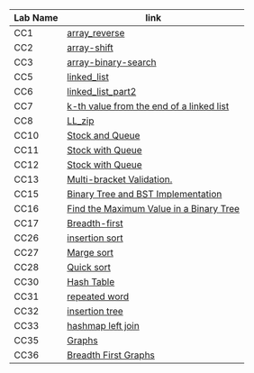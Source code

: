 | Lab Name       | link |
| ----------- | ----------- |
| CC1| [array_reverse](data_structures_and_algorithms/challenges/array-reverse/readme.md)|
| CC2| [array-shift](data_structures_and_algorithms/challenges/array-shift/array-shift.md)|
| CC3| [array-binary-search](data_structures_and_algorithms/challenges/array-binary-search/array-binary-search.md)|
| CC5| [linked_list](data_structures_and_algorithms/Data_Structures/linked_list/readmdLinkedList.md)|
| CC6| [linked_list_part2](data_structures_and_algorithms/Data_Structures/linked_list/CC6readme.md)|
| CC7| [k-th value from the end of a linked list](data_structures_and_algorithms/Data_Structures/linked_list/CC7readme.md)|
| CC8| [LL_zip](data_structures_and_algorithms/challenges/ll_zip/README.md)|
| CC10| [Stock and Queue](data_structures_and_algorithms/challenges/queue_with_stacks/queue_with_stacks.md)|
| CC11| [Stock with Queue](data_structures_and_algorithms/challenges/queue_with_stacks/queue_with_stacks.md)|
| CC12| [Stock with Queue](data_structures_and_algorithms/challenges/queue_with_stacks/queue_with_stacks.md)|
| CC13| [Multi-bracket Validation.](data_structures_and_algorithms/challenges/multi_bracket_validation/multi_bracket_validation.md)|
| CC15| [Binary Tree and BST Implementation](data_structures_and_algorithms/Data_Structures/trees/treeREADME.md)|
| CC16| [Find the Maximum Value in a Binary Tree](data_structures_and_algorithms/Data_Structures/trees/find_max_tree.md)|Breadth-first
| CC17| [Breadth-first](data_structures_and_algorithms/Data_Structures/trees/find_max_tree.md)|
| CC26| [insertion sort](data_structures_and_algorithms/challenges/insertion_sort/insertion_sort.md)|
| CC27| [Marge sort](data_structures_and_algorithms/challenges/marge_sort/CC27READ.md)|
| CC28| [Quick sort](data_structures_and_algorithms/challenges/quick_sort/readme_quick_sort.md)|
| CC30| [Hash Table](data_structures_and_algorithms/Data_Structures/hashtable/READMEhashtable.md)|
| CC31| [ repeated word](data_structures_and_algorithms/challenges/repeated_word/read_repeated_word.md)|
| CC32| [insertion tree](data_structures_and_algorithms/challenges/tree%20intersection/read_tree_intersection.md)|
| CC33| [hashmap left join](data_structures_and_algorithms/challenges/left_joint/read_left_joint.md)|
| CC35| [Graphs](data_structures_and_algorithms/Data_Structures/graphs/read_graph.md)|
| CC36| [Breadth First Graphs](data_structures_and_algorithms/Data_Structures/graphs/read_breath_first.md)|
